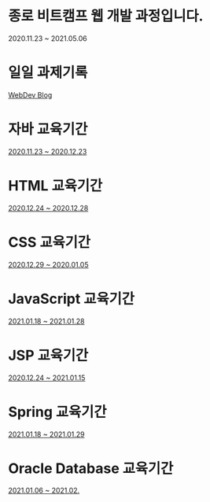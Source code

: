# 종로 비트캠프 웹 개발 과정입니다.

2020.11.23 ~ 2021.05.06

# 일일 과제기록
<a href = "https://roqhdehd502.github.io/">WebDev Blog</a>

# 자바 교육기간

<a href = "https://github.com/roqhdehd502/WebDev/tree/main/JavaWebDev">2020.11.23 ~ 2020.12.23</a>

# HTML 교육기간

<a href = "https://github.com/roqhdehd502/WebDev/tree/main/HTMLWebDev">2020.12.24 ~ 2020.12.28</a>

# CSS 교육기간

<a href = "https://github.com/roqhdehd502/WebDev/tree/main/CSSWebDev">2020.12.29 ~ 2020.01.05</a>

# JavaScript 교육기간

<a href = "https://github.com/roqhdehd502/WebDev/tree/main/JSWebDev">2021.01.18 ~ 2021.01.28</a>

# JSP 교육기간

<a href = "#">2020.12.24 ~ 2021.01.15</a>

# Spring 교육기간

<a href = "https://github.com/roqhdehd502/WebDev/tree/main/spring_11_MVCBoard">2021.01.18 ~ 2021.01.29</a>

# Oracle Database 교육기간

<a href = "https://github.com/roqhdehd502/WebDev/tree/main/DBWebDev">2021.01.06 ~ 2021.02.</a>
